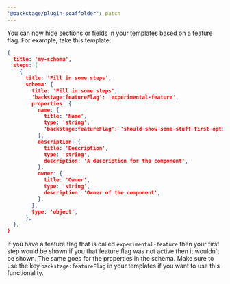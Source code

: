 ```yaml
---
'@backstage/plugin-scaffolder': patch
---
```


You can now hide sections or fields in your templates based on a feature flag. For example, take this template:

```json
{
  title: 'my-schema',
  steps: [
    {
      title: 'Fill in some steps',
      schema: {
        title: 'Fill in some steps',
        'backstage:featureFlag': 'experimental-feature',
        properties: {
          name: {
            title: 'Name',
            type: 'string',
            'backstage:featureFlag': 'should-show-some-stuff-first-option',
          },
          description: {
            title: 'Description',
            type: 'string',
            description: 'A description for the component',
          },
          owner: {
            title: 'Owner',
            type: 'string',
            description: 'Owner of the component',
          },
        },
        type: 'object',
      },
  },
}

```

If you have a feature flag that is called `experimental-feature` then your first step would be shown if you that feature flag was not active then it wouldn't be shown. The same goes for the properties in the schema. Make sure to use the key `backstage:featureFlag` in your templates if you want to use this functionality.
